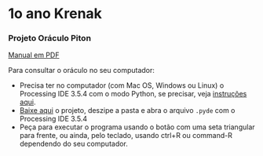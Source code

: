 # 1o ano Krenak

### Projeto Oráculo Piton

[Manual em PDF](https://github.com/fabrica-escola/1o-ano-krenak/raw/main/Manual_Oraculo_Piton.pdf)

Para consultar o oráculo no seu computador:
- Precisa ter no computador (com Mac OS, Windows ou Linux) o Processing IDE 3.5.4 com o modo Python, se precisar, veja [instruções aqui](https://abav.lugaralgum.com/como-instalar-o-processing-modo-python/).
- [Baixe aqui](https://drive.google.com/file/d/1fl1Jiw8zaM7upNJzAnUS7cnmoWZC8gg7/view?usp=sharing) o projeto, deszipe a pasta e abra o arquivo `.pyde` com o Processing IDE 3.5.4
- Peça para executar o programa usando o botão com uma seta triangular para frente, ou ainda, pelo teclado, usando ctrl+R ou command-R dependendo do seu computador.


